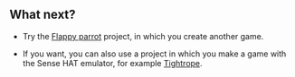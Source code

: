 ## What next?

- Try the [Flappy parrot](https://projects.raspberrypi.org/en/projects/flappy-parrot) project, in which you create another game.

- If you want, you can also use a project in which you make a game with the Sense HAT emulator, for example [Tightrope](https://projects.raspberrypi.org/en/projects/tightrope).